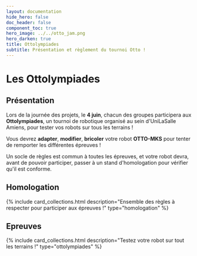```yaml
---
layout: documentation
hide_hero: false
doc_header: false
component_toc: true
hero_image: ../../otto_jam.png
hero_darken: true
title: Ottolympiades
subtitle: Présentation et règlement du tournoi Otto !
---
```


# Les Ottolympiades

## Présentation

Lors de la journée des projets, le **4 juin**, chacun des groupes participera aux **Ottolympiades**, un tournoi de robotique organisé au sein d'UniLaSalle Amiens, pour tester vos robots sur tous les terrains !

Vous devrez **adapter**, **modifier**, **bricoler** votre robot **OTTO-MKS** pour tenter de remporter les différentes épreuves !

Un socle de règles est commun à toutes les épreuves, et votre robot devra, avant de pouvoir participer, passer à un stand d'homologation pour vérifier qu'il est conforme.

## Homologation
{%
  include card_collections.html
  description="Ensemble des règles à respecter pour participer aux épreuves !"
  type="homologation"
%}

## Epreuves
{%
  include card_collections.html
  description="Testez votre robot sur tout les terrains !"
  type="ottolympiades"
%}